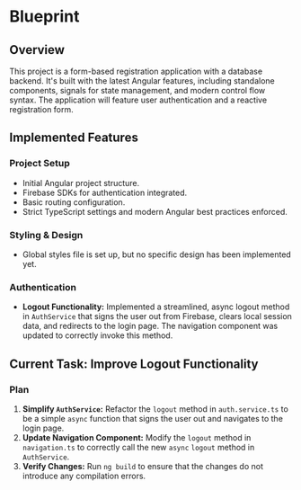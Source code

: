 # Blueprint

## Overview

This project is a form-based registration application with a database backend. It's built with the latest Angular features, including standalone components, signals for state management, and modern control flow syntax. The application will feature user authentication and a reactive registration form.

## Implemented Features

### Project Setup
- Initial Angular project structure.
- Firebase SDKs for authentication integrated.
- Basic routing configuration.
- Strict TypeScript settings and modern Angular best practices enforced.

### Styling & Design
- Global styles file is set up, but no specific design has been implemented yet.

### Authentication
- **Logout Functionality:** Implemented a streamlined, async logout method in `AuthService` that signs the user out from Firebase, clears local session data, and redirects to the login page. The navigation component was updated to correctly invoke this method.

## Current Task: Improve Logout Functionality

### Plan
1.  **Simplify `AuthService`:** Refactor the `logout` method in `auth.service.ts` to be a simple `async` function that signs the user out and navigates to the login page.
2.  **Update Navigation Component:** Modify the `logout` method in `navigation.ts` to correctly call the new `async` `logout` method in `AuthService`.
3.  **Verify Changes:** Run `ng build` to ensure that the changes do not introduce any compilation errors.